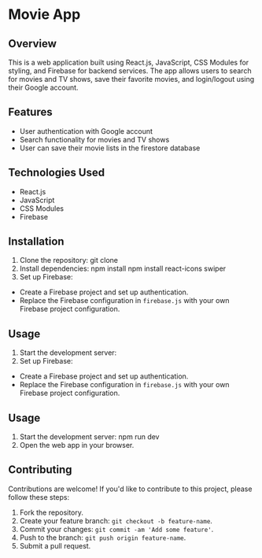 # Movie App

## Overview

This is a web application built using React.js, JavaScript, CSS Modules for styling, and Firebase for backend services. The app allows users to search for movies and TV shows, save their favorite movies, and login/logout using their Google account.

## Features

- User authentication with Google account
- Search functionality for movies and TV shows
- User can save their movie lists in the firestore database

## Technologies Used

- React.js
- JavaScript
- CSS Modules
- Firebase

## Installation

1. Clone the repository:
   git clone <repository-url>
2. Install dependencies:
   npm install
   npm install react-icons swiper
3. Set up Firebase:

- Create a Firebase project and set up authentication.
- Replace the Firebase configuration in `firebase.js` with your own Firebase project configuration.

## Usage

1. Start the development server:
2. Set up Firebase:

- Create a Firebase project and set up authentication.
- Replace the Firebase configuration in `firebase.js` with your own Firebase project configuration.

## Usage

1. Start the development server:
   npm run dev
2. Open the web app in your browser.

## Contributing

Contributions are welcome! If you'd like to contribute to this project, please follow these steps:

1. Fork the repository.
2. Create your feature branch: `git checkout -b feature-name`.
3. Commit your changes: `git commit -am 'Add some feature'`.
4. Push to the branch: `git push origin feature-name`.
5. Submit a pull request.

<!-- ## License

This project is licensed under the [MIT License](LICENSE). -->
